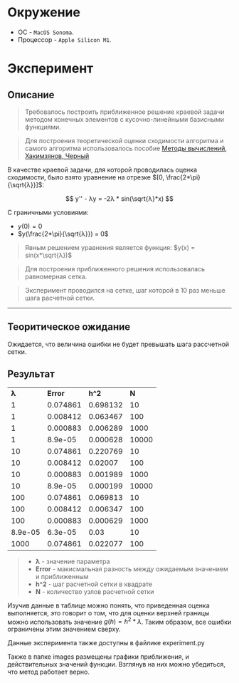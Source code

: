 
# Окружение

* ОС - `MacOS Sonoma`.
* Процессор - `Apple Silicon M1`.

# Эксперимент

## Описание

> Требовалось построить приближенное решение краевой задачи методом конечных элементов с кусочно-линейными базисными
> функциями.

> Для построения теоретической оценки сходимости алгоритма и самого алгоритма использовалось
> пособие [Методы вычислений, Хакимзянов, Черный](http://www.ict.nsc.ru/matmod/files/textbooks/KhakimzyanovCherny-2.pdf)

В качестве краевой задачи, для которой проводилась оценка сходимости, было взято уравнение на отрезке $[0, \frac{2*\pi}{\sqrt{λ}}]$:

$$
y'' - λy = -2λ * sin(\sqrt{λ}*x)
$$

С граничными условиями:

* $y(0) = 0$
* $y(\frac{2*\pi}{\sqrt{λ}}) = 0$

> Явным решением уравнения является функция: $y(x) = sin(x*\sqrt{λ})$

> Для построения приближенного решения использовалась равномерная сетка.

> Эксперимент проводился на сетке, шаг которой в 10 раз меньше шага расчетной сетки.
---

## Теоритическое ожидание

Ожидается, что величина ошибки не будет превышать шага рассчетной сетки.


## Результат

<table>
	<tbody>
		<tr>
			<td><b>λ</b></td>
			<td><b>Error</b></td>
			<td><b>h^2</b></td>
			<td><b>N</b></td>
		</tr>
		<tr>
			<td>1</td>
			<td>0.074861</td>
			<td>0.698132</td>
			<td>10</td>
		</tr>
		<tr>
			<td>1</td>
			<td>0.008412</td>
			<td>0.063467</td>
			<td>100</td>
		</tr>
		<tr>
			<td>1</td>
			<td>0.000883</td>
			<td>0.006289</td>
			<td>1000</td>
		</tr>
		<tr>
			<td>1</td>
			<td>8.9e-05</td>
			<td>0.000628</td>
			<td>10000</td>
		</tr>
		<tr>
			<td>10</td>
			<td>0.074861</td>
			<td>0.220769</td>
			<td>10</td>
		</tr>
		<tr>
			<td>10</td>
			<td>0.008412</td>
			<td>0.02007</td>
			<td>100</td>
		</tr>
		<tr>
			<td>10</td>
			<td>0.000883</td>
			<td>0.001989</td>
			<td>1000</td>
		</tr>
		<tr>
			<td>10</td>
			<td>8.9e-05</td>
			<td>0.000199</td>
			<td>10000</td>
		</tr>
		<tr>
			<td>100</td>
			<td>0.074861</td>
			<td>0.069813</td>
			<td>10</td>
		</tr>
		<tr>
			<td>100</td>
			<td>0.008412</td>
			<td>0.006347</td>
			<td>100</td>
		</tr>
		<tr>
			<td>100</td>
			<td>0.000883</td>
			<td>0.000629</td>
			<td>1000</td>
		</tr>
		<tr>
			<td>8.9e-05</td>
			<td>6.3e-05</td>
			<td>0.03</td>
			<td>10</td>
		</tr>
		<tr>
			<td>1000</td>
			<td>0.074861</td>
			<td>0.022077</td>
			<td>100</td>
		</tr>
	</tbody>
</table>

> * **λ** - значение параметра
> * **Error** - макисмальная разность между ожидаемым значением и приближенным
> * **h^2** - шаг расчетной сетки в квадрате
> * **N** - количество узлов расчетной сетки

Изучив данные в таблице можно понять, что приведенная оценка выполняется, это говорит о том, что для оценки верхней 
границы можно использовать значение $g(h) = h^2 * λ$. Таким образом, все ошибки ограничены этим значением сверху.


Данные эксперимента также доступны в файлике experiment.py


Также в папке images размещены графики приближения, и действительных значений функции. Взглянув на них можно убедиться,
что метод работает верно.
